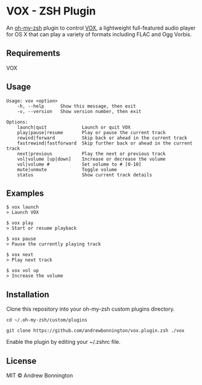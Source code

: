 # VOX - ZSH Plugin

An [oh-my-zsh](https://github.com/robbyrussell/oh-my-zsh) plugin to control [VOX](http://coppertino.com/vox/mac), a lightweight full-featured audio player for OS X that can play a variety of formats including FLAC and Ogg Vorbis.

## Requirements

VOX

## Usage

```
Usage: vox <option>
    -h, --help      Show this message, then exit
    -v, --version   Show version number, then exit

Options:
    launch|quit             Launch or quit VOX
    play|pause|resume       Play or pause the current track
    rewind|forward          Skip back or ahead in the current track
    fastrewind|fastforward  Skip further back or ahead in the current track
    next|previous           Play the next or previous track
    vol|volume [up|down]    Increase or decrease the volume
    vol|volume #            Set volume to # [0-10]
    mute|unmute             Toggle volume
    status                  Show current track details
```

## Examples

```
$ vox launch
> Launch VOX

$ vox play
> Start or resume playback

$ vox pause
> Pause the currently playing track

$ vox next
> Play next track

$ vox vol up
> Increase the volume
```

## Installation

Clone this repository into your oh-my-zsh custom plugins directory.

```
cd ~/.oh-my-zsh/custom/plugins

git clone https://github.com/andrewbonnington/vox.plugin.zsh ./vox
```

Enable the plugin by editing your ~/.zshrc file.

## License

MIT &copy; Andrew Bonnington
